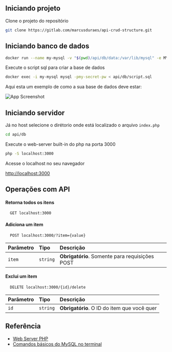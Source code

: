 
## Iniciando projeto

Clone o projeto do repositório

```bash
git clone https://gitlab.com/marcusduraes/api-crud-structure.git
```
## Iniciando banco de dados

```bash
docker run --name my-mysql -v "$(pwd)/api/db/data:/var/lib/mysql" -e MYSQL_ROOT_PASSWORD=my-secret-pw -d -p 3306:3306 mysql
```
Execute o script sql para criar a base de dados

```bash
docker exec -i my-mysql mysql -pmy-secret-pw < api/db/script.sql
```
Aqui esta um exemplo de como a sua base de dados deve estar:

![App Screenshot](https://i.imgur.com/d6pjGRW.png)





## Iniciando servidor

Já no host selecione o dirétorio onde está localizado o arquivo `index.php`

```bash
cd api/db
```

Execute o web-server built-in do php na porta 3000

```bash
php -S localhost:3000
```

Acesse o localhost no seu navegador

[http://localhost:3000](https://localhost:3000)

## Operações com API

#### Retorna todos os itens

```http
  GET localhost:3000
```
#### Adiciona um item

```http
  POST localhost:3000/?item={value}
```

| Parâmetro   | Tipo       | Descrição                           |
| :---------- | :--------- | :---------------------------------- |
| `item` | `string` | **Obrigatório**. Somente para requisições POST |

#### Exclui um item

```http
  DELETE localhost:3000/{id}/delete
```

| Parâmetro   | Tipo       | Descrição                                   |
| :---------- | :--------- | :------------------------------------------ |
| `id`      | `string` | **Obrigatório**. O ID do item que você quer |



## Referência

 - [Web Server PHP](https://www.php.net/manual/pt_BR/features.commandline.webserver.php)
 - [Comandos básicos do MySQL no terminal](https://www.diegobrocanelli.com.br/mysql/comandos-basicos-mysql-no-terminal/)